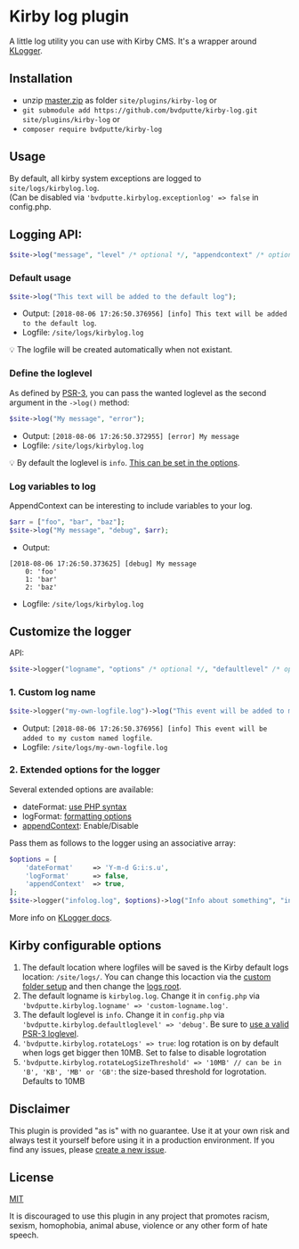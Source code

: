 # Kirby log plugin

A little log utility you can use with Kirby CMS.
It's a wrapper around [KLogger](https://github.com/katzgrau/KLogger).


## Installation

- unzip [master.zip](https://github.com/bvdputte/kirby-log/archive/master.zip) as folder `site/plugins/kirby-log` or
- `git submodule add https://github.com/bvdputte/kirby-log.git site/plugins/kirby-log` or
- `composer require bvdputte/kirby-log`

## Usage

By default, all kirby system exceptions are logged to `site/logs/kirbylog.log`.  
(Can be disabled via `'bvdputte.kirbylog.exceptionlog' => false` in config.php.

## Logging API:

```php
$site->log("message", "level" /* optional */, "appendcontext" /* optional */);
```

### Default usage

```php
$site->log("This text will be added to the default log");
```

- Output: `[2018-08-06 17:26:50.376956] [info] This text will be added to the default log`.
- Logfile: `/site/logs/kirbylog.log`

💡 The logfile will be created automatically when not existant.

### Define the loglevel

As defined by [PSR-3](https://www.php-fig.org/psr/psr-3/#5-psrlogloglevel), you can pass the wanted loglevel as the second argument in the `->log()` method:

```php
$site->log("My message", "error");
```

- Output: `[2018-08-06 17:26:50.372955] [error] My message`
- Logfile: `/site/logs/kirbylog.log`

💡 By default the loglevel is `info`. [This can be set in the options](#kirby-configurable-options).

### Log variables to log

AppendContext can be interesting to include variables to your log.

```php
$arr = ["foo", "bar", "baz"];
$site->log("My message", "debug", $arr);
```

- Output: 
```
[2018-08-06 17:26:50.373625] [debug] My message
    0: 'foo'
    1: 'bar'
    2: 'baz'
```
- Logfile: `/site/logs/kirbylog.log`

## Customize the logger

API:

```php
$site->logger("logname", "options" /* optional */, "defaultlevel" /* optional */)->log("message", "level" /* optional */, "appendcontext" /* optional */);
```

### 1. Custom log name

```php
$site->logger("my-own-logfile.log")->log("This event will be added to my custom named logfile");
```

- Output: `[2018-08-06 17:26:50.376956] [info] This event will be added to my custom named logfile`.
- Logfile: `/site/logs/my-own-logfile.log`

### 2. Extended options for the logger

Several extended options are available:
- dateFormat: [use PHP syntax](http://php.net/manual/en/function.date.php)
- logFormat: [formatting options](https://github.com/katzgrau/KLogger#log-formatting)
- [appendContext](#3-appendcontext): Enable/Disable

Pass them as follows to the logger using an associative array:

```php
$options = [
    'dateFormat'     => 'Y-m-d G:i:s.u',
    'logFormat'      => false,
    'appendContext'  => true,
];
$site->logger("infolog.log", $options)->log("Info about something", "info");
```

More info on [KLogger docs](https://github.com/katzgrau/KLogger#additional-options).

## Kirby configurable options

1. The default location where logfiles will be saved is the Kirby default logs location: `/site/logs/`. You can change this locaction via the [custom folder setup](https://getkirby.com/docs/guide/configuration#custom-folder-setup) and then change the [logs root](https://getkirby.com/docs/reference/system/roots/logs).
2. The default logname is `kirbylog.log`. Change it in `config.php` via `'bvdputte.kirbylog.logname' => 'custom-logname.log'`.
3. The default loglevel is `info`. Change it in `config.php` via `'bvdputte.kirbylog.defaultloglevel' => 'debug'`. Be sure to [use a valid PSR-3 loglevel](#loglevel).
4. `'bvdputte.kirbylog.rotateLogs' => true`: log rotation is on by default when logs get bigger then 10MB. Set to false to disable logrotation
5. `'bvdputte.kirbylog.rotateLogSizeThreshold' => '10MB' // can be in 'B', 'KB', 'MB' or 'GB'`: the size-based threshold for logrotation. Defaults to 10MB


## Disclaimer

This plugin is provided "as is" with no guarantee. Use it at your own risk and always test it yourself before using it in a production environment. If you find any issues, please [create a new issue](https://github.com/bvdputte/kirby-log/issues/new).

## License

[MIT](https://opensource.org/licenses/MIT)

It is discouraged to use this plugin in any project that promotes racism, sexism, homophobia, animal abuse, violence or any other form of hate speech.
